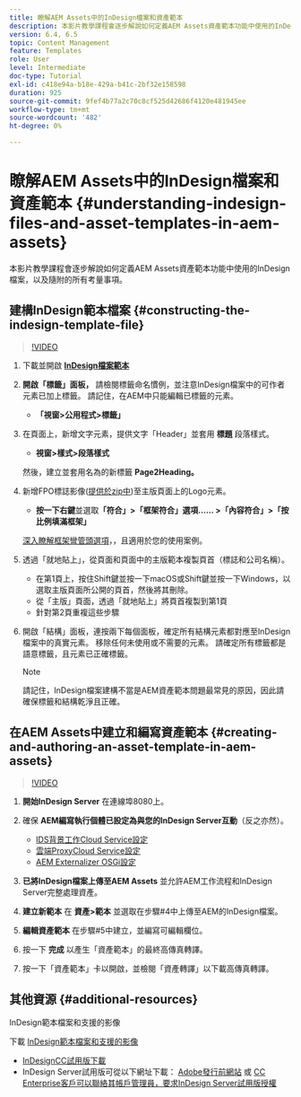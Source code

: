 ```yaml
---
title: 瞭解AEM Assets中的InDesign檔案和資產範本
description: 本影片教學課程會逐步解說如何定義AEM Assets資產範本功能中使用的InDesign檔案，以及隨附的所有考量事項。
version: 6.4, 6.5
topic: Content Management
feature: Templates
role: User
level: Intermediate
doc-type: Tutorial
exl-id: c418e94a-b18e-429a-b41c-2bf32e158598
duration: 925
source-git-commit: 9fef4b77a2c70c8cf525d42686f4120e481945ee
workflow-type: tm+mt
source-wordcount: '482'
ht-degree: 0%

---
```


# 瞭解AEM Assets中的InDesign檔案和資產範本 {#understanding-indesign-files-and-asset-templates-in-aem-assets}

本影片教學課程會逐步解說如何定義AEM Assets資產範本功能中使用的InDesign檔案，以及隨附的所有考量事項。

## 建構InDesign範本檔案 {#constructing-the-indesign-template-file}

>[!VIDEO](https://video.tv.adobe.com/v/19293?quality=12&learn=on)

1. 下載並開啟 [**InDesign檔案範本**](assets/asset-templates-tutorial-video--supporting-files.zip)
2. **開啟「標籤」面板，** 請檢閱標籤命名慣例，並注意InDesign檔案中的可作者元素已加上標籤。 請記住，在AEM中只能編輯已標籤的元素。

   * **「視窗>公用程式>標籤」**

3. 在頁面上，新增文字元素，提供文字「Header」並套用 **標題** 段落樣式。

   * **視窗>樣式>段落樣式**

   然後，建立並套用名為的新標籤 **Page2Heading。**

4. 新增FPO標誌影像([提供於zip中](assets/asset-templates-tutorial-video--supporting-files.zip))至主版頁面上的Logo元素。

   * **按一下右鍵**&#x200B;並選取&#x200B;**「符合」>「框架符合」選項…… >「內容符合」>「按比例填滿框架」**

   [深入瞭解框架彎管頭選項](https://helpx.adobe.com/indesign/using/frames-objects.html#fitting_objects_to_frames)，，且適用於您的使用案例。

5. 透過「就地貼上」，從頁面和頁面中的主版範本複製頁首（標誌和公司名稱）。

   * 在第1頁上，按住Shift鍵並按一下macOS或Shift鍵並按一下Windows，以選取主版頁面所公開的頁首，然後將其刪除。
   * 從「主版」頁面，透過「就地貼上」將頁首複製到第1頁
   * 針對第2頁重複這些步驟

6. 開啟「結構」面板，連按兩下每個面板，確定所有結構元素都對應至InDesign檔案中的真實元素。 移除任何未使用或不需要的元素。 請確定所有標籤都是語意標籤，且元素已正確標籤。

   >[!NOTE]
   >
   >請記住，InDesign檔案建構不當是AEM資產範本問題最常見的原因，因此請確保標籤和結構乾淨且正確。

## 在AEM Assets中建立和編寫資產範本 {#creating-and-authoring-an-asset-template-in-aem-assets}

>[!VIDEO](https://video.tv.adobe.com/v/19294?quality=12&learn=on)

1. **開始InDesign Server** 在連線埠8080上。
2. 確保 **AEM編寫執行個體已設定為與您的InDesign Server互動**（反之亦然）。

   * [IDS背景工作Cloud Service設定](http://localhost:4502/etc/cloudservices/proxy/ids.html)
   * [雲端ProxyCloud Service設定](http://localhost:4502/etc/cloudservices/proxy.html)
   * [AEM Externalizer OSGi設定](http://localhost:4502/system/console/configMgr)

3. **已將InDesign檔案上傳至AEM Assets** 並允許AEM工作流程和InDesign Server完整處理資產。
4. **建立新範本** 在 **資產>範本** 並選取在步驟#4中上傳至AEM的InDesign檔案。
5. **編輯資產範本** 在步驟#5中建立，並編寫可編輯欄位。
6. 按一下 **完成** 以產生「資產範本」的最終高傳真轉譯。
7. 按一下「資產範本」卡以開啟，並檢閱「資產轉譯」以下載高傳真轉譯。

## 其他資源 {#additional-resources}

InDesign範本檔案和支援的影像

下載 [InDesign範本檔案和支援的影像](assets/asset-templates-tutorial-video--supporting-files-1.zip)

* [InDesignCC試用版下載](https://creative.adobe.com/products/download/indesign)
* InDesign Server試用版可從以下網址下載： [Adobe發行前網站](https://www.adobeprerelease.com/) 或 [CC Enterprise客戶可以聯絡其帳戶管理員，要求InDesign Server試用版授權](https://www.adobe.com/products/indesignserver/faq.html)
